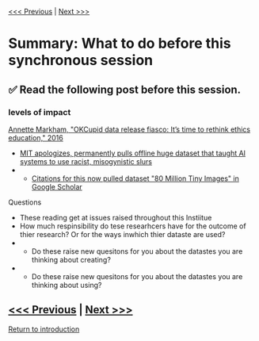 [<<< Previous](accessibility.md) | [Next >>>](continue.md)

# Summary: **What to do before this synchronous session**

## :white_check_mark: **Read the following post before this session.**

### levels of impact
[Annette Markham, "OKCupid data release fiasco: It’s time to rethink ethics education," 2016](http://annettemarkham.com/2016/05/okcupid-data-release-fiasco-its-time-to-rethink-ethics-education/)

* [MIT apologizes, permanently pulls offline huge dataset that taught AI systems to use racist, misogynistic slurs](https://www.theregister.com/2020/07/01/mit_dataset_removed/)
* * [Citations for this now pulled dataset "80 Million Tiny Images" in Google Scholar](https://scholar.google.com/scholar?hl=en&as_sdt=0%2C44&q=%2280+Million+Tiny+Images%22&btnG=)

Questions
* These reading get at issues raised throughout this Instiitue
* How much respinsibility do tese researhcers have for the outcome of thier research? Or for the ways inwhich thier dataste are used? 
* * Do these raise new quesitons for you about the datastes you are thinking about creating?
* * Do these raise new quesitons for you about the datastes you are thinking about using?


[<<< Previous](accessibility.md) | [Next >>>](continue.md)
-----
[Return to introduction](https://github.com/SouthernMethodistUniversity/access)
